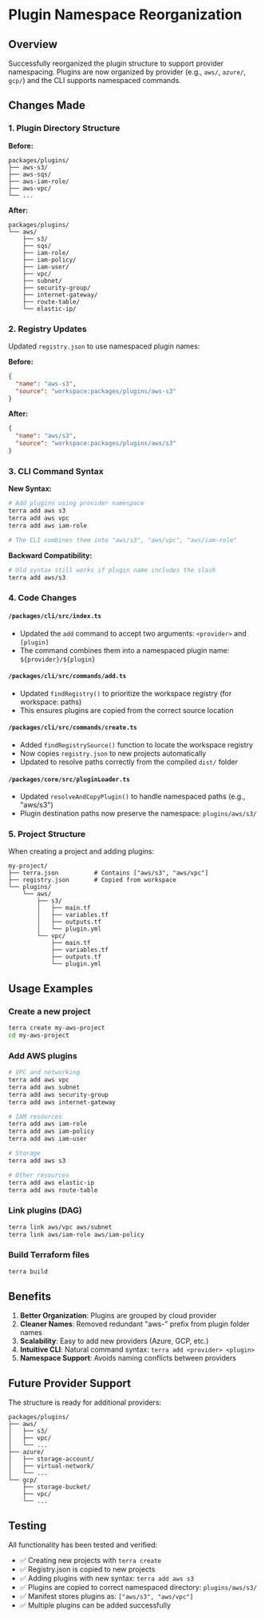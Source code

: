 # Plugin Namespace Reorganization

## Overview
Successfully reorganized the plugin structure to support provider namespacing. Plugins are now organized by provider (e.g., `aws/`, `azure/`, `gcp/`) and the CLI supports namespaced commands.

## Changes Made

### 1. Plugin Directory Structure
**Before:**
```
packages/plugins/
├── aws-s3/
├── aws-sqs/
├── aws-iam-role/
├── aws-vpc/
└── ...
```

**After:**
```
packages/plugins/
└── aws/
    ├── s3/
    ├── sqs/
    ├── iam-role/
    ├── iam-policy/
    ├── iam-user/
    ├── vpc/
    ├── subnet/
    ├── security-group/
    ├── internet-gateway/
    ├── route-table/
    └── elastic-ip/
```

### 2. Registry Updates
Updated `registry.json` to use namespaced plugin names:

**Before:**
```json
{
  "name": "aws-s3",
  "source": "workspace:packages/plugins/aws-s3"
}
```

**After:**
```json
{
  "name": "aws/s3",
  "source": "workspace:packages/plugins/aws/s3"
}
```

### 3. CLI Command Syntax
**New Syntax:**
```bash
# Add plugins using provider namespace
terra add aws s3
terra add aws vpc
terra add aws iam-role

# The CLI combines them into "aws/s3", "aws/vpc", "aws/iam-role"
```

**Backward Compatibility:**
```bash
# Old syntax still works if plugin name includes the slash
terra add aws/s3
```

### 4. Code Changes

#### `/packages/cli/src/index.ts`
- Updated the `add` command to accept two arguments: `<provider>` and `[plugin]`
- The command combines them into a namespaced plugin name: `${provider}/${plugin}`

#### `/packages/cli/src/commands/add.ts`
- Updated `findRegistry()` to prioritize the workspace registry (for workspace: paths)
- This ensures plugins are copied from the correct source location

#### `/packages/cli/src/commands/create.ts`
- Added `findRegistrySource()` function to locate the workspace registry
- Now copies `registry.json` to new projects automatically
- Updated to resolve paths correctly from the compiled `dist/` folder

#### `/packages/core/src/pluginLoader.ts`
- Updated `resolveAndCopyPlugin()` to handle namespaced paths (e.g., "aws/s3")
- Plugin destination paths now preserve the namespace: `plugins/aws/s3/`

### 5. Project Structure
When creating a project and adding plugins:

```
my-project/
├── terra.json          # Contains ["aws/s3", "aws/vpc"]
├── registry.json       # Copied from workspace
└── plugins/
    └── aws/
        ├── s3/
        │   ├── main.tf
        │   ├── variables.tf
        │   ├── outputs.tf
        │   └── plugin.yml
        └── vpc/
            ├── main.tf
            ├── variables.tf
            ├── outputs.tf
            └── plugin.yml
```

## Usage Examples

### Create a new project
```bash
terra create my-aws-project
cd my-aws-project
```

### Add AWS plugins
```bash
# VPC and networking
terra add aws vpc
terra add aws subnet
terra add aws security-group
terra add aws internet-gateway

# IAM resources
terra add aws iam-role
terra add aws iam-policy
terra add aws iam-user

# Storage
terra add aws s3

# Other resources
terra add aws elastic-ip
terra add aws route-table
```

### Link plugins (DAG)
```bash
terra link aws/vpc aws/subnet
terra link aws/iam-role aws/iam-policy
```

### Build Terraform files
```bash
terra build
```

## Benefits

1. **Better Organization**: Plugins are grouped by cloud provider
2. **Cleaner Names**: Removed redundant "aws-" prefix from plugin folder names
3. **Scalability**: Easy to add new providers (Azure, GCP, etc.)
4. **Intuitive CLI**: Natural command syntax: `terra add <provider> <plugin>`
5. **Namespace Support**: Avoids naming conflicts between providers

## Future Provider Support

The structure is ready for additional providers:

```
packages/plugins/
├── aws/
│   ├── s3/
│   ├── vpc/
│   └── ...
├── azure/
│   ├── storage-account/
│   ├── virtual-network/
│   └── ...
└── gcp/
    ├── storage-bucket/
    ├── vpc/
    └── ...
```

## Testing

All functionality has been tested and verified:
- ✅ Creating new projects with `terra create`
- ✅ Registry.json is copied to new projects
- ✅ Adding plugins with new syntax: `terra add aws s3`
- ✅ Plugins are copied to correct namespaced directory: `plugins/aws/s3/`
- ✅ Manifest stores plugins as: `["aws/s3", "aws/vpc"]`
- ✅ Multiple plugins can be added successfully

